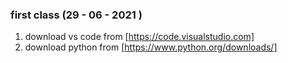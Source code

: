 ### first class (29 - 06 - 2021 )
1. download vs code from [https://code.visualstudio.com]
2. download python from [https://www.python.org/downloads/]